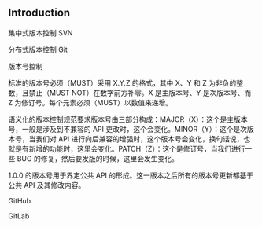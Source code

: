 ## Introduction



集中式版本控制 SVN

分布式版本控制 [Git](/docs/CS/VCS/Git.md)




版本号控制

标准的版本号必须（MUST）采用 X.Y.Z 的格式，其中 X、Y 和 Z 为非负的整数，且禁止（MUST NOT）在数字前方补零。X 是主版本号、Y 是次版本号、而 Z 为修订号。每个元素必须（MUST）以数值来递增。

语义化的版本控制规范要求版本号由三部分构成：MAJOR（X）：这个是主版本号，一般是涉及到不兼容的 API 更改时，这个会变化。MINOR（Y）：这个是次版本号，当我们对 API 进行向后兼容的增强时，这个版本号会变化，换句话说，也就是有新增的功能时，这里会变化。PATCH（Z）：这个是修订号，当我们进行一些 BUG 的修复，然后要发版的时候，这里会发生变化。

1.0.0 的版本号用于界定公共 API 的形成。这一版本之后所有的版本号更新都基于公共 API 及其修改内容。





GitHub





GitLab









